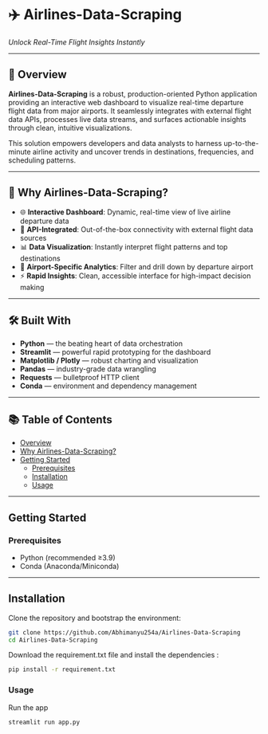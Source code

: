 # ✈️ Airlines-Data-Scraping  
_Unlock Real-Time Flight Insights Instantly_

---

## 🚀 Overview

**Airlines-Data-Scraping** is a robust, production-oriented Python application providing an interactive web dashboard to visualize real-time departure flight data from major airports. It seamlessly integrates with external flight data APIs, processes live data streams, and surfaces actionable insights through clean, intuitive visualizations.

This solution empowers developers and data analysts to harness up-to-the-minute airline activity and uncover trends in destinations, frequencies, and scheduling patterns.

---

## 🎯 Why Airlines-Data-Scraping?

- 🌐 **Interactive Dashboard**: Dynamic, real-time view of live airline departure data  
- 🔗 **API-Integrated**: Out-of-the-box connectivity with external flight data sources  
- 📊 **Data Visualization**: Instantly interpret flight patterns and top destinations  
- 🛫 **Airport-Specific Analytics**: Filter and drill down by departure airport  
- ⚡ **Rapid Insights**: Clean, accessible interface for high-impact decision making

---

## 🛠️ Built With

- **Python** — the beating heart of data orchestration  
- **Streamlit** — powerful rapid prototyping for the dashboard  
- **Matplotlib / Plotly** — robust charting and visualization  
- **Pandas** — industry-grade data wrangling  
- **Requests** — bulletproof HTTP client  
- **Conda** — environment and dependency management

---

## 📚 Table of Contents

- [Overview](#-overview)  
- [Why Airlines-Data-Scraping?](#-table-of-contents)  
- [Getting Started](#getting-started)  
    - [Prerequisites](#prerequisites)  
    - [Installation](#installation)  
    - [Usage](#usage)  





---

## Getting Started

### Prerequisites

- Python (recommended ≥3.9)  
- Conda (Anaconda/Miniconda)

---

## Installation

Clone the repository and bootstrap the environment:

```bash
git clone https://github.com/Abhimanyu254a/Airlines-Data-Scraping
cd Airlines-Data-Scraping
```

Download the requirement.txt file and install the dependencies :

```bash
pip install -r requirement.txt
```

### Usage

Run the app

```bash
streamlit run app.py
```
